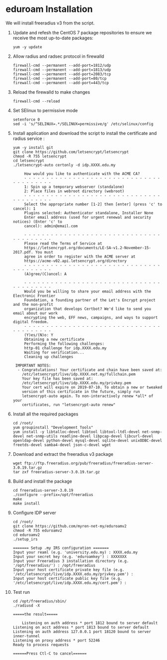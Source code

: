# eduroam Installation

We will install freeradius v3 from the script.

1. Update and refesh the CentOS 7 package repositories to ensure we receive the most up-to-date packages:

       yum -y update
              
2. Allow radius and radsec protocol in firewalld

       firewall-cmd --permanent --add-port=1812/udp
       firewall-cmd --permanent --add-port=1813/udp
       firewall-cmd --permanent --add-port=2083/tcp
       firewall-cmd --permanent --add-port=80/tcp
       firewall-cmd --permanent --add-port=443/tcp
                
3. Reload the firewalld to make changes

       firewall-cmd --reload
       
4. Set SElinux to permissive mode

       setenforce 0
       sed -i 's/^SELINUX=.*/SELINUX=permissive/g' /etc/selinux/config
       
4. Install application and download the script to install the certificate and radius service :

       yum -y install git
       git clone https://github.com/letsencrypt/letsencrypt
       chmod -R 755 letsencrypt
       cd letsencrypt
       ./letsencrypt-auto certonly -d idp.XXXX.edu.my
       
            How would you like to authenticate with the ACME CA?
            - - - - - - - - - - - - - - - - - - - - - - - - - - - - - - - - - - - - - - - -
            1: Spin up a temporary webserver (standalone)
            2: Place files in webroot directory (webroot)
            - - - - - - - - - - - - - - - - - - - - - - - - - - - - - - - - - - - - - - - -
            Select the appropriate number [1-2] then [enter] (press 'c' to cancel): 1
            Plugins selected: Authenticator standalone, Installer None
            Enter email address (used for urgent renewal and security notices) (Enter 'c' to
            cancel): admin@email.com

            - - - - - - - - - - - - - - - - - - - - - - - - - - - - - - - - - - - - - - - -
            Please read the Terms of Service at
            https://letsencrypt.org/documents/LE-SA-v1.2-November-15-2017.pdf. You must
            agree in order to register with the ACME server at
            https://acme-v02.api.letsencrypt.org/directory
            - - - - - - - - - - - - - - - - - - - - - - - - - - - - - - - - - - - - - - - -
            (A)gree/(C)ancel: A

            - - - - - - - - - - - - - - - - - - - - - - - - - - - - - - - - - - - - - - - -
            Would you be willing to share your email address with the Electronic Frontier
            Foundation, a founding partner of the Let's Encrypt project and the non-profit
            organization that develops Certbot? We'd like to send you email about our work
            encrypting the web, EFF news, campaigns, and ways to support digital freedom.
            - - - - - - - - - - - - - - - - - - - - - - - - - - - - - - - - - - - - - - - -
            (Y)es/(N)o: Y
            Obtaining a new certificate
            Performing the following challenges:
            http-01 challenge for idp.XXXX.edu.my
            Waiting for verification...
            Cleaning up challenges

		IMPORTANT NOTES:
		 - Congratulations! Your certificate and chain have been saved at:
		   /etc/letsencrypt/live/idp.XXXX.net.my/fullchain.pem
		   Your key file has been saved at:
		   /etc/letsencrypt/live/idp.XXXX.edu.my/privkey.pem
		   Your cert will expire on 2019-07-10. To obtain a new or tweaked
		   version of this certificate in the future, simply run
		   letsencrypt-auto again. To non-interactively renew *all* of your
		   certificates, run "letsencrypt-auto renew"
                
7. Install all the required packages

	   cd /root/
	   yum groupinstall "Development Tools"
	   yum install -y libtalloc-devel libtool libtool-ltdl-devel net-snmp-devel net-snmp-utils readline-devel libpcap-devel libcurl-devel openldap-devel python-devel mysql-devel sqlite-devel unixODBC-devel freetds-devel samba4-devel json-c-devel wget
	   
8. Download and extract the freeradius v3 package

	   wget ftp://ftp.freeradius.org/pub/freeradius/freeradius-server-3.0.19.tar.gz
	   tar zxf freeradius-server-3.0.19.tar.gz
	   
9. Build and install the package

	   cd freeradius-server-3.0.19
	   ./configure --prefix=/opt/freeradius
	   make
	   make install
	
10. Configure IDP server

	    cd /root/
	    git clone https://github.com/myren-net-my/eduroamv2
	    chmod -R 755 eduroamv2
	    cd eduroamv2
	    ./setup_irs
	    
	    ======= Setup .my IRS configuration =======
	    Input your reaml (e.g. 'university.edu.my) : XXXX.edu.my
	    Input your secret key (e.g. 'eduroamkey') : XXXXXXX
	    Input your Freeradius 3 installation directory (e.g. '/opt/freeradius/') : /opt/freeradius
	    Input your host certificate private key file (e.g. '/etc/letsencrypt/live/idp.XXXX.edu.my/privkey.pem') : 
	    Input your host certificate public key file (e.g. '/etc/letsencrypt/live/idp.XXXX.edu.my/cert.pem') :

11. Test run

	    cd /opt/freeradius/sbin/
	    ./radiusd -X
	    
	    =====the result=====
	    
	    	Listening on auth address * port 1812 bound to server default
		Listening on acct address * port 1813 bound to server default
		Listening on auth address 127.0.0.1 port 18120 bound to server inner-tunnel
		Listening on proxy address * port 52246
		Ready to process requests
		
	    ======Press Ctl-C to cancel======
